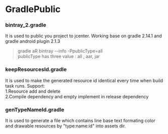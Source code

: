 # GradlePublic

### bintray_2.gradle
It is used to public you project to jcenter. Working base on gradle 2.14.1 and gradle android plugin 2.1.3  
> gradle aR bintray --info -PpublicType=all   
> publicType has three value : all , aar, jar

### keepResourcesId.gradle
It is used to make the generated resource id identical every time when build task runs.
Support:   
1.Resource add and delete  
2.Compile dependency and empty implement in release dependency  

### genTypeNameId.gradle
It is used to generate a file which contains line base text formating color and drawable resources by "type:name:id" into assets dir.
